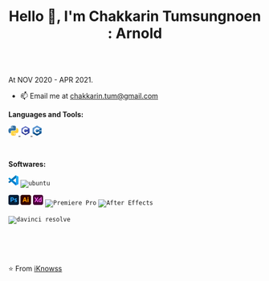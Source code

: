 
<div align="center">
<h1 title="hi"> Hello 👋, I'm Chakkarin Tumsungnoen : Arnold</h1>
</div>


<br />
<br />

  At NOV 2020 - APR 2021.
- 📫 Email me at [chakkarin.tum@gmail.com](chakkarin.tum@gmail.com)

**Languages and Tools:** 

<a href="https://www.python.org" target="_blank"> <code><img height="20" alt="Python" 
  src="https://github.com/Aakarsh-B/trying-repos/blob/master/python-5.svg?raw=true"/></code>
<a href="https://www.cprogramming.com/" target="_blank"> <code><img height="20" alt="C" 
  src="https://github.com/Aakarsh-B/trying-repos/blob/master/c-programming.png"/></code>
<a href="https://www.w3schools.com/cpp/" target="_blank"> <code><img height="20" alt="C++" 
  src="https://github.com/Aakarsh-B/trying-repos/blob/master/c++.png"/></code> </a>

<br />

**Softwares:**

<code><img height="20" alt="vscode"
           src="https://raw.githubusercontent.com/github/explore/80688e429a7d4ef2fca1e82350fe8e3517d3494d/topics/visual-studio-code/visual-studio-code.png" /></code>
<code><img height="20" alt="ubuntu"
           src="https://upload.wikimedia.org/wikipedia/commons/4/4b/Ubuntu_Kylin_logo.png" /></code>
           
<code><img height="20" alt="Photoshop"
           src="https://github.com/Aakarsh-B/trying-repos/blob/master/photoshop.png?raw=true" /></code>
<code><img height="20" alt="Illustrator"
           src="https://github.com/Aakarsh-B/trying-repos/blob/master/illustrator.png?raw=true" /></code>
<code><img height="20" alt="xd"
           src="https://github.com/Aakarsh-B/trying-repos/blob/master/adobexd.png?raw=true" /></code>
<code><img height="20" alt="Premiere Pro"
           src="https://upload.wikimedia.org/wikipedia/commons/thumb/4/40/Adobe_Premiere_Pro_CC_icon.svg/1200px-Adobe_Premiere_Pro_CC_icon.svg.png" /></code>
<code><img height="20" alt="After Effects"
           src="https://upload.wikimedia.org/wikipedia/commons/thumb/c/cb/Adobe_After_Effects_CC_icon.svg/1051px-Adobe_After_Effects_CC_icon.svg.png" /></code>
           
 <code><img height="20" alt="davinci resolve"
           src="https://is3-ssl.mzstatic.com/image/thumb/Purple114/v4/86/0f/92/860f92fd-84b3-f7a8-dea8-efd004a42323/Resolve.png/1200x630bb.png" /></code>

<br />
<br />
<br />

⭐️ From [iKnowss](https://avatars.githubusercontent.com/u/45513808?v=4)
